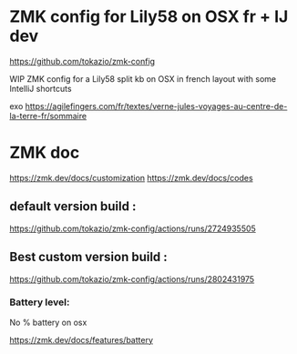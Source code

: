 # ZMK config for Lily58 on OSX fr + IJ dev

https://github.com/tokazio/zmk-config

WIP ZMK config for a Lily58 split kb on OSX in french layout with some IntelliJ shortcuts


exo https://agilefingers.com/fr/textes/verne-jules-voyages-au-centre-de-la-terre-fr/sommaire

# ZMK doc

https://zmk.dev/docs/customization
https://zmk.dev/docs/codes

## default version build :

https://github.com/tokazio/zmk-config/actions/runs/2724935505

## Best custom version build :

https://github.com/tokazio/zmk-config/actions/runs/2802431975

### Battery level:

No % battery on osx

https://zmk.dev/docs/features/battery
